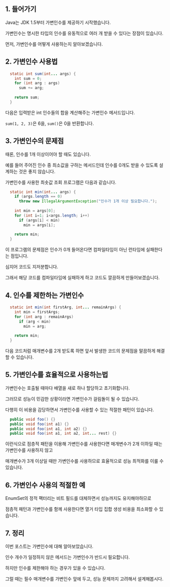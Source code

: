 ## 1. 들어가기

Java는 JDK 1.5부터 가변인수를 제공하기 시작했습니다.

가변인수는 명시한 타입의 인수를 유동적으로 여러 개 받을 수 있다는 장점이 있습니다.

먼저, 가변인수를 어떻게 사용하는지 알아보겠습니다.

## 2. 가변인수 사용법

```java
  static int sum(int... args) {
    int sum = 0;
    for (int arg : args)
      sum += arg;
      
    return sum;
  }
```

다음은 입력받은 int 인수들의 합을 계산해주는 가변인수 메서드입니다.

`sum(1, 2, 3)`은 6을, `sum()`은 0을 반환합니다.  

## 3. 가변인수의 문제점

때론, 인수를 1개 이상이어야 할 때도 있습니다.

예를 들어 주어진 인수 중 최소값을 구하는 메서드인데 인수를 0개도 받을 수 있도록 설계하는 것은 좋지 않습니다.

가변인수를 사용한 최솟값 조회 프로그램은 다음과 같습니다.

```java
  static int min(int... args) {
    if (args.length == 0)
      throw new IllegalArgumentException("인수가 1개 이상 필요합니다.");
      
    int min = args[0];
    for (int i=1; i<args.length; i++) 
      if (args[i] < min)
        min = args[i];
        
    return min;
  }
```

이 프로그램의 문제점은 인수가 0개 들어온다면 컴파일타임이 아닌 런타임에 실패한다는 점입니다.

심지어 코드도 지저분합니다.

그래서 해당 코드를 컴파일타임에 실패하게 하고 코드도 깔끔하게 만들어보겠습니다.

## 4. 인수를 제한하는 가변인수

```java
  static int min(int firstArg, int... remainArgs) {
    int min = firstArgs;
    for (int arg : remainArgs)
      if (arg < min)
        min = arg;
        
    return min;
  }
```

다음 코드처럼 매개변수를 2개 받도록 하면 앞서 발생한 코드의 문제점을 말끔하게 해결할 수 있습니다.

## 5. 가변인수를 효율적으로 사용하는법

가변인수는 호출될 때마다 배열을 새로 하나 할당하고 초기화합니다.

그러므로 성능이 민감한 상황이라면 가변인수가 걸림돌이 될 수 있습니다.

다행히 이 비용을 감당하면서 가변인수를 사용할 수 있는 적절한 패턴이 있습니다.

```java
  public void foo() {}
  public void foo(int a1) {}
  public void foo(int a1, int a2) {}
  public void foo(int a1, int a2, int... rest) {}
```

이런식으로 점층적 패턴을 이용해 가변인수를 사용한다면 매개변수가 2개 이하일 때는 가변인수를 사용하지 않고

매개변수가 3개 이상일 때만 가변인수를 사용하므로 효율적으로 성능 최적화를 이룰 수 있습니다.

## 6. 가변인수 사용의 적절한 예

EnumSet의 정적 팩터리는 비트 필드를 대체하면서 성능까지도 유지해야하므로

점층적 패턴과 가변인수를 함께 사용한다면 열거 타입 집합 생성 비용을 최소화할 수 있습니다.

## 7. 정리

이번 포스트는 가변인수에 대해 알아보았습니다.

인수 개수가 일정하지 않은 메서드는 가변인수가 반드시 필요합니다.

하지만 인수를 제한해야 하는 경우가 있을 수 있습니다.

그럴 때는 필수 매개변수를 가변인수 앞에 두고, 성능 문제까지 고려해서 설계해봅시다.
